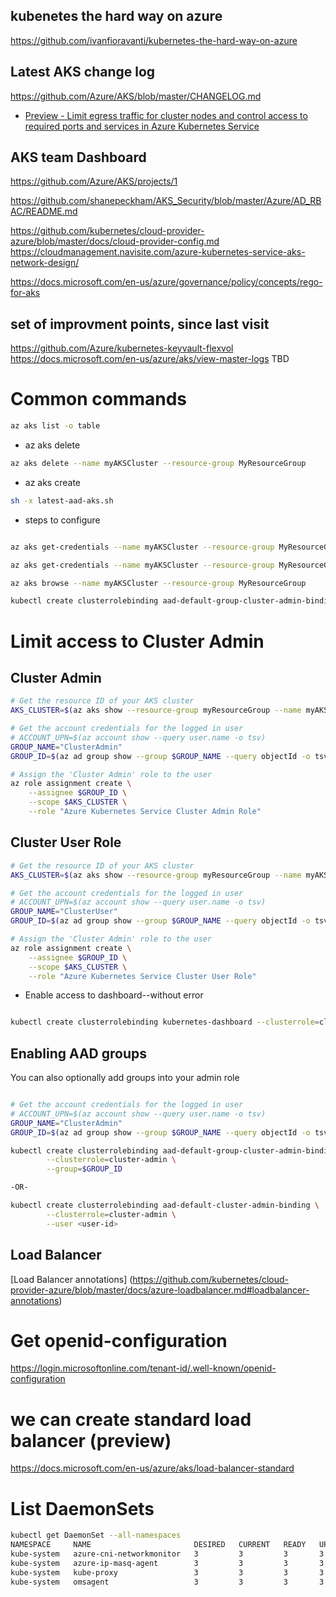 ## kubenetes the hard way on azure

https://github.com/ivanfioravanti/kubernetes-the-hard-way-on-azure

## Latest AKS change log

https://github.com/Azure/AKS/blob/master/CHANGELOG.md

- [Preview - Limit egress traffic for cluster nodes and control access to required ports and services in Azure Kubernetes Service](https://docs.microsoft.com/en-us/azure/aks/limit-egress-traffic#required-ports-and-addresses-for-aks-clusters)

## AKS team Dashboard

https://github.com/Azure/AKS/projects/1


https://github.com/shanepeckham/AKS_Security/blob/master/Azure/AD_RBAC/README.md

https://github.com/kubernetes/cloud-provider-azure/blob/master/docs/cloud-provider-config.md
https://cloudmanagement.navisite.com/azure-kubernetes-service-aks-network-design/

https://docs.microsoft.com/en-us/azure/governance/policy/concepts/rego-for-aks

## set of improvment points, since last visit

https://github.com/Azure/kubernetes-keyvault-flexvol
https://docs.microsoft.com/en-us/azure/aks/view-master-logs TBD

# Common commands

```sh
az aks list -o table
```

- az aks delete

```sh
az aks delete --name myAKSCluster --resource-group MyResourceGroup
```

- az aks create

```sh
sh -x latest-aad-aks.sh
```

- steps to configure

```sh

az aks get-credentials --name myAKSCluster --resource-group MyResourceGroup --overwrite-existing

az aks get-credentials --name myAKSCluster --resource-group MyResourceGroup --admin --overwrite-existing

az aks browse --name myAKSCluster --resource-group MyResourceGroup

kubectl create clusterrolebinding aad-default-group-cluster-admin-binding --clusterrole=cluster-admin --group=ae1c4a4d-985c-4bd6-b003-1e8bc8d1be28

```

# Limit access to Cluster Admin

## Cluster Admin

```sh
# Get the resource ID of your AKS cluster
AKS_CLUSTER=$(az aks show --resource-group myResourceGroup --name myAKSCluster --query id -o tsv)

# Get the account credentials for the logged in user
# ACCOUNT_UPN=$(az account show --query user.name -o tsv)
GROUP_NAME="ClusterAdmin"
GROUP_ID=$(az ad group show --group $GROUP_NAME --query objectId -o tsv)

# Assign the 'Cluster Admin' role to the user
az role assignment create \
    --assignee $GROUP_ID \
    --scope $AKS_CLUSTER \
    --role "Azure Kubernetes Service Cluster Admin Role"

```

## Cluster User Role

```sh
# Get the resource ID of your AKS cluster
AKS_CLUSTER=$(az aks show --resource-group myResourceGroup --name myAKSCluster --query id -o tsv)

# Get the account credentials for the logged in user
# ACCOUNT_UPN=$(az account show --query user.name -o tsv)
GROUP_NAME="ClusterUser"
GROUP_ID=$(az ad group show --group $GROUP_NAME --query objectId -o tsv)

# Assign the 'Cluster Admin' role to the user
az role assignment create \
    --assignee $GROUP_ID \
    --scope $AKS_CLUSTER \
    --role "Azure Kubernetes Service Cluster User Role"

```

- Enable access to dashboard--without error

```sh

kubectl create clusterrolebinding kubernetes-dashboard --clusterrole=cluster-admin --serviceaccount=kube-system:kubernetes-dashboard
```

## Enabling AAD groups

You can also optionally add groups into your admin role

```sh

# Get the account credentials for the logged in user
# ACCOUNT_UPN=$(az account show --query user.name -o tsv)
GROUP_NAME="ClusterAdmin"
GROUP_ID=$(az ad group show --group $GROUP_NAME --query objectId -o tsv)

kubectl create clusterrolebinding aad-default-group-cluster-admin-binding \
        --clusterrole=cluster-admin \
        --group=$GROUP_ID

-OR-

kubectl create clusterrolebinding aad-default-cluster-admin-binding \
        --clusterrole=cluster-admin \
        --user <user-id>
```

## Load Balancer

[Load Balancer annotations] (https://github.com/kubernetes/cloud-provider-azure/blob/master/docs/azure-loadbalancer.md#loadbalancer-annotations)


# Get openid-configuration

https://login.microsoftonline.com/tenant-id/.well-known/openid-configuration


# we can create standard load balancer (preview) 

https://docs.microsoft.com/en-us/azure/aks/load-balancer-standard


# List DaemonSets 

```bash
kubectl get DaemonSet --all-namespaces
NAMESPACE     NAME                       DESIRED   CURRENT   READY   UP-TO-DATE   AVAILABLE   NODE SELECTOR                 AGE
kube-system   azure-cni-networkmonitor   3         3         3       3            3           beta.kubernetes.io/os=linux   54m
kube-system   azure-ip-masq-agent        3         3         3       3            3           beta.kubernetes.io/os=linux   54m
kube-system   kube-proxy                 3         3         3       3            3           beta.kubernetes.io/os=linux   54m
kube-system   omsagent                   3         3         3       3            3           beta.kubernetes.io/os=linux   54m
```
